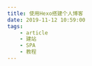 ```yaml
---
title: 使用Hexo搭建个人博客
date: 2019-11-12 10:59:00
tags:
    - article
    - 建站
    - SPA
    - 教程
---
```

